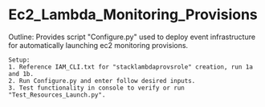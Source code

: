 # Ec2_Lambda_Monitoring_Provisions

Outline:
    Provides script "Configure.py" used to deploy event infrastructure for automatically launching ec2 monitoring provisions.
    
    
    Setup:
    1. Reference IAM_CLI.txt for "stacklambdaprovsrole" creation, run 1a and 1b.
    2. Run Configure.py and enter follow desired inputs.
    3. Test functionality in console to verify or run "Test_Resources_Launch.py".

